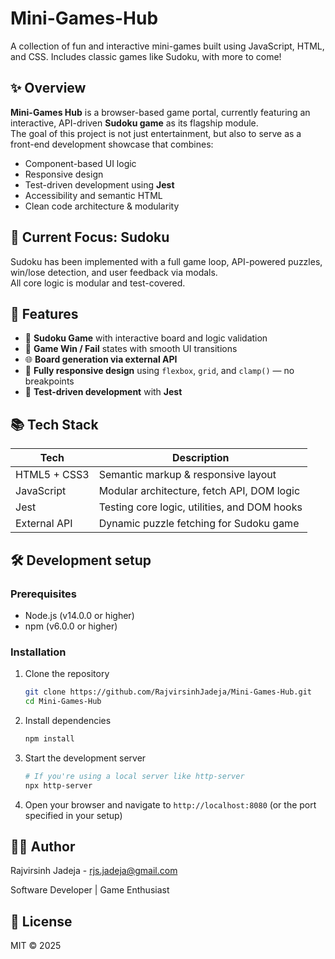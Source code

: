# Mini-Games-Hub

A collection of fun and interactive mini-games built using JavaScript, HTML, and CSS. Includes classic games like Sudoku, with more to come!

## ✨ Overview

**Mini-Games Hub** is a browser-based game portal, currently featuring an interactive, API-driven **Sudoku game** as its flagship module.  
The goal of this project is not just entertainment, but also to serve as a front-end development showcase that combines:

- Component-based UI logic
- Responsive design
- Test-driven development using **Jest**
- Accessibility and semantic HTML
- Clean code architecture & modularity

## 🎯 Current Focus: Sudoku

Sudoku has been implemented with a full game loop, API-powered puzzles, win/lose detection, and user feedback via modals.  
All core logic is modular and test-covered.

## 🚀 Features

- 🎲 **Sudoku Game** with interactive board and logic validation
- 🧠 **Game Win / Fail** states with smooth UI transitions
- 🌐 **Board generation via external API**
- 📱 **Fully responsive design** using `flexbox`, `grid`, and `clamp()` — no breakpoints
- 🧪 **Test-driven development** with **Jest**

## 📚 Tech Stack

| Tech            | Description                                 |
|-----------------|---------------------------------------------|
| HTML5 + CSS3    | Semantic markup & responsive layout         |
| JavaScript| Modular architecture, fetch API, DOM logic  |
| Jest            | Testing core logic, utilities, and DOM hooks|
| External API    | Dynamic puzzle fetching for Sudoku game     |

## 🛠 Development setup
### Prerequisites
- Node.js (v14.0.0 or higher)
- npm (v6.0.0 or higher)

### Installation
1. Clone the repository
   ```bash
   git clone https://github.com/RajvirsinhJadeja/Mini-Games-Hub.git
   cd Mini-Games-Hub
   ```

2. Install dependencies
   ```bash
   npm install
   ```

3. Start the development server
   ```bash
   # If you're using a local server like http-server
   npx http-server
   ```

4. Open your browser and navigate to `http://localhost:8080` (or the port specified in your setup)

## 🧑‍💻 Author

Rajvirsinh Jadeja - rjs.jadeja@gmail.com

Software Developer | Game Enthusiast

## 📜 License

MIT © 2025
